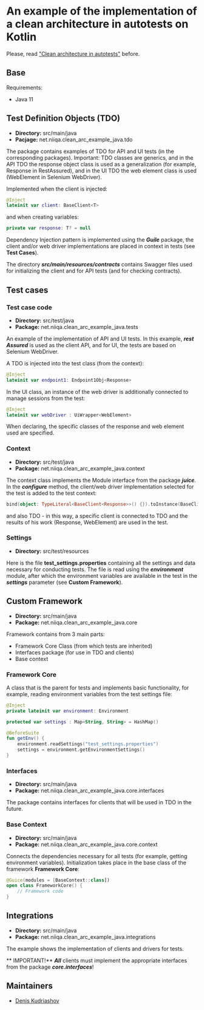 # An example of the implementation of a clean architecture in autotests on Kotlin

Please, read ["Clean architecture in autotests"](http://blog.niiqa.net/clean-arc-in-tests)
before.

## Base
Requirements:
- Java 11

## Test Definition Objects (TDO)

* **Directory:** src/main/java
* **Pacjage:** net.niiqa.clean_arc_example_java.tdo

The package contains examples of TDO for API and UI tests (in the corresponding packages).
Important: TDO classes are generics, and in the API TDO the response object class is used 
as a generalization (for example, Response in RestAssured), and in the UI TDO the web 
element class is used (WebElement in Selenium WebDriver).

Implemented when the client is injected:
```kotlin
@Inject
lateinit var client: BaseClient<T>
```
and when creating variables:
```kotlin
private var response: T? = null
```

Dependency Injection pattern is implemented using the **_Guile_** package, the client 
and/or web driver implementations are placed in context in tests (see **Test Cases**).

The directory **_src/main/resources/contracts_** contains Swagger files used for 
initializing the client and for API tests (and for checking contracts).



## Test cases

### Test case code

* **Directory:** src/test/java
* **Package:** net.niiqa.clean_arc_example_java.tests

An example of the implementation of API and UI tests. In this example, **_rest Assured_** 
is used as the client API, and for UI, the tests are based on Selenium WebDriver.

A TDO is injected into the test class (from the context):
```kotlin
@Inject
lateinit var endpoint1: Endpoint1Obj<Response>
```
In the UI class, an instance of the web driver is additionally connected to manage 
sessions from the test:
```kotlin
@Inject
lateinit var webDriver : UiWrapper<WebElement>
```
When declaring, the specific classes of the response and web element used are specified.

### Context

* **Directory:** src/test/java
* **Package:** net.niiqa.clean_arc_example_java.context

The context class implements the Module interface from the package **_juice_**. In the 
**_configure_** method, the client/web driver implementation selected for the test is 
added to the test context:
```kotlin
bind(object: TypeLiteral<BaseClient<Response>>() {}).toInstance(BaseClientRa())
```
and also TDO - in this way, a specific client is connected to TDO and the results of his
work (Response, WebElement) are used in the test.

### Settings

* **Directory:** src/test/resources

Here is the file **test_settings.properties** containing all the settings and data necessary
for conducting tests. The file is read using the **_environment_** module, after which the 
environment variables are available in the test in the **_settings_** parameter 
(see **Custom Framework**).


## Custom Framework

* **Directory:** src/main/java
* **Package:** net.niiqa.clean_arc_example_java.core

Framework contains from 3 main parts:
* Framework Core Class (from which tests are inherited)
* Interfaces package (for use in TDO and clients)
* Base context

### Framework Core

A class that is the parent for tests and implements basic functionality, for example, 
reading environment variables from the test settings file:
```kotlin
@Inject
private lateinit var environment: Environment

protected var settings : Map<String, String> = HashMap()

@BeforeSuite
fun getEnv() {
    environment.readSettings("test_settings.properties")
    settings = environment.getEnvironmentSettings()
}
```

### Interfaces

* **Directory:** src/main/java
* **Package:** net.niiqa.clean_arc_example_java.core.interfaces

The package contains interfaces for clients that will be used in TDO in the future.

### Base Context

* **Directory:** src/main/java
* **Package:** net.niiqa.clean_arc_example_java.core.context

Connects the dependencies necessary for all tests (for example, getting environment 
variables). Initialization takes place in the base class of the framework **Framework Core**:
```kotlin
@Guice(modules = [BaseContext::class])
open class FrameworkCore() {
    // Framework code
}
```


## Integrations

* **Directory:** src/main/java
* **Package:** net.niiqa.clean_arc_example_java.integrations

The example shows the implementation of clients and drivers for tests.

** IMPORTANT!** **_All_** clients must implement the appropriate interfaces from the 
package **_core.interfaces_**!

## Maintainers
- [Denis Kudriashov](https://github.com/qx57)